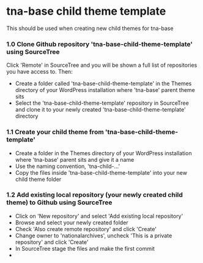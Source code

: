 # tna-base child theme template

This should be used when creating new child themes for tna-base

### 1.0 Clone Github repository 'tna-base-child-theme-template' using SourceTree

Click 'Remote' in SourceTree and you will be shown a full list of repositories you have access to. Then:

* Create a folder called 'tna-base-child-theme-template' in the Themes directory of your WordPress installation where 'tna-base' parent theme sits
* Select the 'tna-base-child-theme-template' repository in SourceTree and clone it to your newly created 'tna-base-child-theme-template' directory

### 1.1 Create your child theme from 'tna-base-child-theme-template'

* Create a folder in the Themes directory of your WordPress installation where 'tna-base' parent sits and give it a name
* Use the naming convention, 'tna-child-...'
* Copy the files inside 'tna-base-child-theme-template' into your new child theme folder

### 1.2 Add existing local repository (your newly created child theme) to Github using SourceTree

* Click on 'New repository' and select 'Add existing local repository'
* Browse and select your newly created folder
* Check 'Also create remote repository' and click 'Create'
* Change owner to 'nationalarchives', uncheck 'This is a private repository' and click 'Create'
* In SourceTree stage the files and make the first commit
* 
